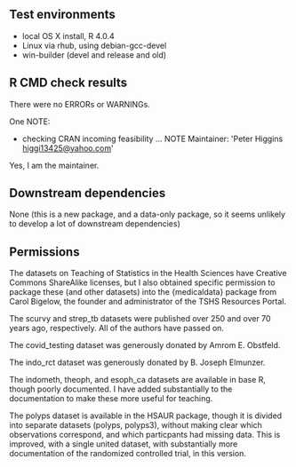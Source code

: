 ## Test environments
* local OS X install, R 4.0.4
* Linux via rhub, using debian-gcc-devel 
* win-builder (devel and release and old)

## R CMD check results
There were no ERRORs or WARNINGs.

One NOTE:
* checking CRAN incoming feasibility ... NOTE
Maintainer: 'Peter Higgins <higgi13425@yahoo.com>'

Yes, I am the maintainer.

## Downstream dependencies
None (this is a new package, and a data-only package, so it seems unlikely to develop a lot of downstream dependencies)

## Permissions
The datasets on Teaching of Statistics in the Health Sciences have 
Creative Commons ShareAlike licenses, but I also obtained specific permission to
package these (and other datasets) into the {medicaldata} package from Carol Bigelow, the founder and administrator of the TSHS Resources Portal.

The scurvy and strep_tb datasets were published over 250 and over 70 years ago, respectively. All of the authors have passed on.

The covid_testing dataset was generously donated by Amrom E. Obstfeld.

The indo_rct dataset was generously donated by B. Joseph Elmunzer.

The indometh, theoph, and esoph_ca datasets are available in base R, though poorly documented. I have added substantially to the documentation to make these more useful for teaching.

The polyps dataset is available in the HSAUR package, though it is divided into separate datasets (polyps, polyps3), without making clear which observations correspond, and which particpants had missing data. This is improved, with a single united dataset, with substantially more documentation of the randomized controlled trial, in this version.